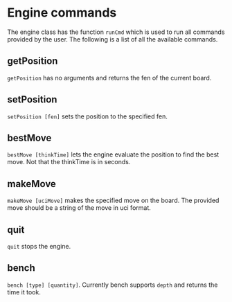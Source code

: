 # Engine commands

The engine class has the function `runCmd` which is used to run all commands provided by the user. The following is a list of all the available commands.

## getPosition

`getPosition` has no arguments and returns the fen of the current board.

## setPosition

`setPosition [fen]` sets the position to the specified fen.

## bestMove

`bestMove [thinkTime]` lets the engine evaluate the position to find the best move.
Not that the thinkTime is in seconds.

## makeMove

`makeMove [uciMove]` makes the specified move on the board. The provided move should be a string of the move in uci format.

## quit

`quit` stops the engine.

## bench

`bench [type] [quantity]`. Currently bench supports `depth` and returns the time it took.
